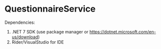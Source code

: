 # QuestionnaireService

Dependencies:

1. .NET 7 SDK (use package manager or https://dotnet.microsoft.com/en-us/download)
2. Rider/VisualStudio for IDE

